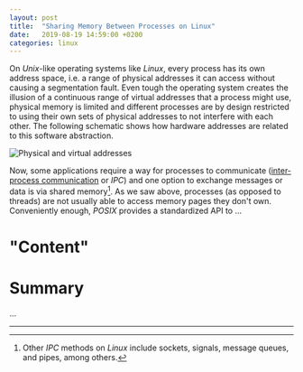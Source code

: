 ```yaml
---
layout: post
title:  "Sharing Memory Between Processes on Linux"
date:   2019-08-19 14:59:00 +0200
categories: linux
---
```


On *Unix*-like operating systems like *Linux*, every process has its own address space, i.e. a range of physical addresses it can access without causing a segmentation fault. Even tough the operating system creates the illusion of a continuous range of virtual addresses that a process might use, physical memory is limited and different processes are by design restricted to using their own sets of physical addresses to not interfere with each other. The following schematic shows how hardware addresses are related to this software abstraction.

![Physical and virtual addresses](../../../../assets/addresses.png)

Now, some applications require a way for processes to communicate ([inter-process communication](https://en.wikipedia.org/wiki/Inter-process_communication) or *IPC*) and one option to exchange messages or data is via shared memory[^1]. As we saw above, processes (as opposed to threads) are not usually able to access memory pages they don't own. Conveniently enough, *POSIX* provides a standardized API to ...

# "Content"

# Summary
...

<hr class="hr-light">

[^1]: Other *IPC* methods on *Linux* include sockets, signals, message queues, and pipes, among others.
